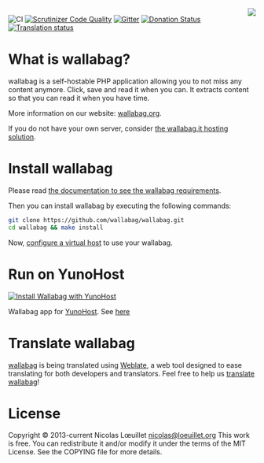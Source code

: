 <img src="https://raw.githubusercontent.com/wallabag/logo/master/_default/typo-horizontal/png/sm/logo-typo-horizontal-black-no-bg-no-border-sm.png" align="right" />

![CI](https://github.com/wallabag/wallabag/workflows/CI/badge.svg)
[![Scrutinizer Code Quality](https://scrutinizer-ci.com/g/wallabag/wallabag/badges/quality-score.png?b=master)](https://scrutinizer-ci.com/g/wallabag/wallabag/?branch=master)
[![Gitter](https://badges.gitter.im/gitterHQ/gitter.svg)](https://gitter.im/wallabag/wallabag)
[![Donation Status](https://img.shields.io/liberapay/goal/wallabag.svg?logo=liberapay)](https://liberapay.com/wallabag/donate)
[![Translation status](https://hosted.weblate.org/widgets/wallabag/-/svg-badge.svg)](https://hosted.weblate.org/engage/wallabag/?utm_source=widget)

# What is wallabag?
wallabag is a self-hostable PHP application allowing you to not miss any content anymore.
Click, save and read it when you can. It extracts content so that you can read it when you have time.

More information on our website: [wallabag.org](https://wallabag.org).

If you do not have your own server, consider [the wallabag.it hosting solution](https://wallabag.it).

# Install wallabag
Please read [the documentation to see the wallabag requirements](https://doc.wallabag.org/en/admin/installation/requirements.html).

Then you can install wallabag by executing the following commands:

```bash
git clone https://github.com/wallabag/wallabag.git
cd wallabag && make install
```

Now, [configure a virtual host](https://doc.wallabag.org/en/admin/installation/virtualhosts.html) to use your wallabag.

# Run on YunoHost
[![Install Wallabag with YunoHost](https://install-app.yunohost.org/install-with-yunohost.png)](https://install-app.yunohost.org/?app=wallabag2)

Wallabag app for [YunoHost](https://yunohost.org). See [here](https://github.com/YunoHost-Apps/wallabag2_ynh)

# Translate wallabag

[wallabag](https://hosted.weblate.org/projects/wallabag/) is being translated using [Weblate](https://weblate.org/), a web tool designed to ease translating for both developers and translators. Feel free to help us [translate wallabag](https://hosted.weblate.org/projects/wallabag/)!

# License
Copyright © 2013-current Nicolas Lœuillet <nicolas@loeuillet.org>
This work is free. You can redistribute it and/or modify it under the
terms of the MIT License. See the COPYING file for more details.
